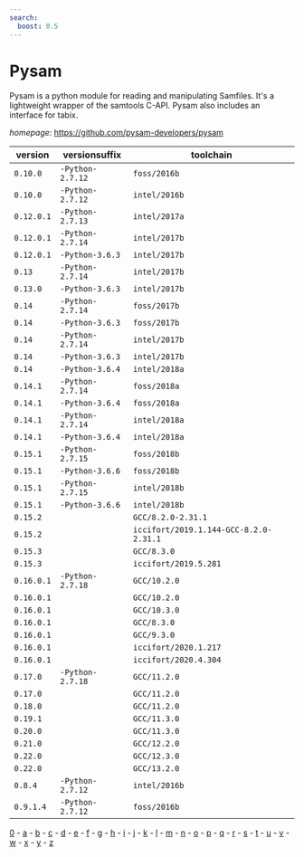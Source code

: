```yaml
---
search:
  boost: 0.5
---
```

# Pysam

Pysam is a python module for reading and manipulating Samfiles.   It's a lightweight wrapper of the samtools C-API. Pysam also includes an interface for tabix.

*homepage*: <https://github.com/pysam-developers/pysam>

version | versionsuffix | toolchain
--------|---------------|----------
``0.10.0`` | ``-Python-2.7.12`` | ``foss/2016b``
``0.10.0`` | ``-Python-2.7.12`` | ``intel/2016b``
``0.12.0.1`` | ``-Python-2.7.13`` | ``intel/2017a``
``0.12.0.1`` | ``-Python-2.7.14`` | ``intel/2017b``
``0.12.0.1`` | ``-Python-3.6.3`` | ``intel/2017b``
``0.13`` | ``-Python-2.7.14`` | ``intel/2017b``
``0.13.0`` | ``-Python-3.6.3`` | ``intel/2017b``
``0.14`` | ``-Python-2.7.14`` | ``foss/2017b``
``0.14`` | ``-Python-3.6.3`` | ``foss/2017b``
``0.14`` | ``-Python-2.7.14`` | ``intel/2017b``
``0.14`` | ``-Python-3.6.3`` | ``intel/2017b``
``0.14`` | ``-Python-3.6.4`` | ``intel/2018a``
``0.14.1`` | ``-Python-2.7.14`` | ``foss/2018a``
``0.14.1`` | ``-Python-3.6.4`` | ``foss/2018a``
``0.14.1`` | ``-Python-2.7.14`` | ``intel/2018a``
``0.14.1`` | ``-Python-3.6.4`` | ``intel/2018a``
``0.15.1`` | ``-Python-2.7.15`` | ``foss/2018b``
``0.15.1`` | ``-Python-3.6.6`` | ``foss/2018b``
``0.15.1`` | ``-Python-2.7.15`` | ``intel/2018b``
``0.15.1`` | ``-Python-3.6.6`` | ``intel/2018b``
``0.15.2`` |  | ``GCC/8.2.0-2.31.1``
``0.15.2`` |  | ``iccifort/2019.1.144-GCC-8.2.0-2.31.1``
``0.15.3`` |  | ``GCC/8.3.0``
``0.15.3`` |  | ``iccifort/2019.5.281``
``0.16.0.1`` | ``-Python-2.7.18`` | ``GCC/10.2.0``
``0.16.0.1`` |  | ``GCC/10.2.0``
``0.16.0.1`` |  | ``GCC/10.3.0``
``0.16.0.1`` |  | ``GCC/8.3.0``
``0.16.0.1`` |  | ``GCC/9.3.0``
``0.16.0.1`` |  | ``iccifort/2020.1.217``
``0.16.0.1`` |  | ``iccifort/2020.4.304``
``0.17.0`` | ``-Python-2.7.18`` | ``GCC/11.2.0``
``0.17.0`` |  | ``GCC/11.2.0``
``0.18.0`` |  | ``GCC/11.2.0``
``0.19.1`` |  | ``GCC/11.3.0``
``0.20.0`` |  | ``GCC/11.3.0``
``0.21.0`` |  | ``GCC/12.2.0``
``0.22.0`` |  | ``GCC/12.3.0``
``0.22.0`` |  | ``GCC/13.2.0``
``0.8.4`` | ``-Python-2.7.12`` | ``intel/2016b``
``0.9.1.4`` | ``-Python-2.7.12`` | ``foss/2016b``

[0](../0/index.md) - [a](../a/index.md) - [b](../b/index.md) - [c](../c/index.md) - [d](../d/index.md) - [e](../e/index.md) - [f](../f/index.md) - [g](../g/index.md) - [h](../h/index.md) - [i](../i/index.md) - [j](../j/index.md) - [k](../k/index.md) - [l](../l/index.md) - [m](../m/index.md) - [n](../n/index.md) - [o](../o/index.md) - [p](../p/index.md) - [q](../q/index.md) - [r](../r/index.md) - [s](../s/index.md) - [t](../t/index.md) - [u](../u/index.md) - [v](../v/index.md) - [w](../w/index.md) - [x](../x/index.md) - [y](../y/index.md) - [z](../z/index.md)

